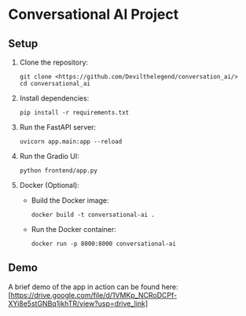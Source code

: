 
# Conversational AI Project

## Setup

1. Clone the repository:
   ```
   git clone <https://github.com/Devilthelegend/conversation_ai/>
   cd conversational_ai
   ```

2. Install dependencies:
   ```
   pip install -r requirements.txt
   ```

3. Run the FastAPI server:
   ```
   uvicorn app.main:app --reload
   ```

4. Run the Gradio UI:
   ```
   python frontend/app.py
   ```

5. Docker (Optional):
   - Build the Docker image:
     ```
     docker build -t conversational-ai .
     ```
   - Run the Docker container:
     ```
     docker run -p 8000:8000 conversational-ai
     ```

## Demo

A brief demo of the app in action can be found here: [https://drive.google.com/file/d/1VMKp_NCRoDCPf-XYi8e5stGNBq1jkhTR/view?usp=drive_link]
    
